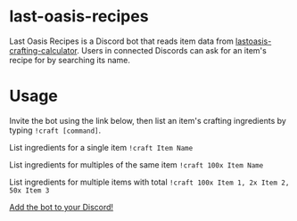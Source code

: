 # last-oasis-recipes

Last Oasis Recipes is a Discord bot that reads item data from [lastoasis-crafting-calculator](https://raw.githubusercontent.com/Last-Oasis-Crafter/lastoasis-crafting-calculator/master/src/items.json). Users in connected Discords can ask for an item's recipe for by searching its name.

# Usage
Invite the bot using the link below, then list an item's crafting ingredients by typing `!craft [command]`.

List ingredients for a single item
`!craft Item Name`

List ingredients for multiples of the same item
`!craft 100x Item Name`

List ingredients for multiple items with total
`!craft 100x Item 1, 2x Item 2, 50x Item 3`

[Add the bot to your Discord!](https://discord.com/api/oauth2/authorize?client_id=784639975689814016&permissions=2048&scope=bot)

